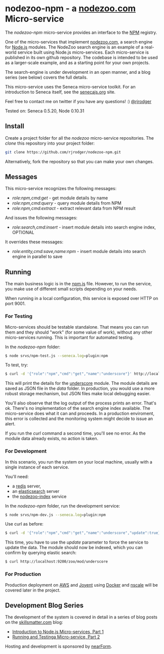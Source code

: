 nodezoo-npm - a [nodezoo.com](http://nodezoo.com) Micro-service 
===============================================================

The _nodezoo-npm_ micro-service provides an interface to the
[NPM](http://npmjs.org) registry.

One of the micro-services that implement
[nodezoo.com](http://nodezoo.com), a search engine for
[Node.js](http://nodejs.org) modules. The NodeZoo search engine is an
example of a real-world service built using Node.js
micro-services. Each micro-service is published in its own github
repository. The codebase is intended to be used as a larger-scale
example, and as a starting point for your own projects.

The search-engine is under development in an open manner, and a blog
series (see below) covers the full details.

This micro-service uses the Seneca micro-service toolkit. For an
introduction to Seneca itself, see the
[senecajs.org](http://senecajs.org) site.

Feel free to contact me on twitter if you
have any questions! :) [@rjrodger](http://twitter.com/rjrodger)

Tested on: Seneca 0.5.20, Node 0.10.31


## Install

Create a project folder for all the _nodezoo_ micro-service repositories. The _clone_ this repository into your project folder:

```sh
git clone https://github.com/rjrodger/nodezoo-npm.git
```

Alternatively, fork the repository so that you can make your own changes.


## Messages

This micro-service recognizes the following messages:

   * _role:npm,cmd:get_ - get module details by name
   * _role:npm,cmd:query_ - query module details from NPM
   * _role:npm,cmd:extract_ - extract relevant data from NPM result

And issues the following messages:

   * _role:search,cmd:insert_ - insert module details into search engine index, OPTIONAL

It overrides these messages:

   * _role:entity,cmd:save,name:npm_ - insert module details into search engine in parallel to save


## Running

The main business logic is in the
[npm.js](https://github.com/rjrodger/nodezoo-npm/blob/master/npm.js)
file. However, to run the service, you make use of different small
scripts depending on your needs.

When running in a local configuration, this service is exposed over
HTTP on port 9001.

### For Testing

Micro-services should be testable standalone. That means you can run
them and they should "work" (for some value of work), without any
other micro-services running. This is important for automated testing.

In the _nodezoo-npm_ folder:

```sh
$ node srvs/npm-test.js --seneca.log=plugin:npm
```

To test, try:

```sh
$ curl -d '{"role":"npm","cmd":"get","name":"underscore"}' http://localhost:9001/act
```

This will print the details for the
[underscore](http://npmjs.org/package/underscore) module. The module
details are saved as JSON file in the _data_ folder. In production, you
would use a more robust storage mechanism, but JSON files make local
debugging easier.

You'll also observe that the log output of the process prints an
error. That's ok. There's no implementation of the search engine index
available. The micro-service does what it can and proceeds. In a
production enviroment, this error is collected and the monitoring
system might decide to issue an alert.

If you run the _curl_ command a second time, you'll see no error. As
the module data already exists, no action is taken.


### For Development

In this scenario, you run the system on your local machine, usually
with a single instance of each service.

You'll need:
   * a [redis](http://redis.io) server, 
   * an [elasticsearch](http://www.elasticsearch.org/) server
   * the [nodezoo-index](http://github.com/rjrodger/nodezoo-index) service

In the _nodezoo-npm_ folder, run the development service:

```sh
$ node srvs/npm-dev.js --seneca.log=plugin:npm
```

Use curl as before:

```sh
$ curl -d '{"role":"npm","cmd":"get","name":"underscore","update":true}' http://localhost:9001/act
```

This time, you have to use the _update_ parameter to force the service
to update the data. The module should now be indexed, which you can confirm by querying elastic search:

```sh
$ curl http://localhost:9200/zoo/mod/underscore
```


### For Production

Production deployment on [AWS](http://aws.amazon.com) and
[Joyent](http://joyent.com) using [Docker](http://docker.com) and
[nscale](http://github.com/nearform/nscale) will be covered later in
the project.


## Development Blog Series

The development of the system is covered in detail in a series of blog
posts on the [skillsmatter.com](http://skillsmatter.com) blog:

   * [Introduction to Node.js Micro-services, Part 1](http://blog.skillsmatter.com/2014/09/10/build-a-search-engine-for-node-js-modules-using-microservices-part-1/)
   * [Running and Testinga Micro-service, Part 2](http://blog.skillsmatter.com/2014/09/17/build-a-search-engine-for-node-js-modules-using-microservices-part-2/)

Hosting and development is sponsored by [nearForm](http://nearform.com).

